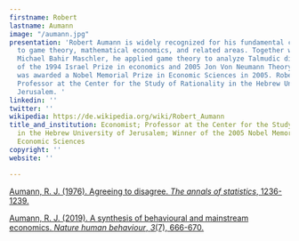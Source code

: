 ```yaml
---
firstname: Robert
lastname: Aumann
image: "/aumann.jpg"
presentation: 'Robert Aumann is widely recognized for his fundamental contributions
  to game theory, mathematical economics, and related areas. Together with mathematician
  Michael Bahir Maschler, he applied game theory to analyze Talmudic dilemmas. Laureate
  of the 1994 Israel Prize in economics and 2005 Jon Von Neumann Theory Prize, he
  was awarded a Nobel Memorial Prize in Economic Sciences in 2005. Robert Aumann is
  Professor at the Center for the Study of Rationality in the Hebrew University of
  Jerusalem. '
linkedin: ''
twitter: ''
wikipedia: https://de.wikipedia.org/wiki/Robert_Aumann
title_and_institution: Economist; Professor at the Center for the Study of Rationality
  in the Hebrew University of Jerusalem; Winner of the 2005 Nobel Memorial Prize in
  Economic Sciences
copyright: ''
website: ''

---
```

[Aumann, R. J. (1976). Agreeing to disagree. _The annals of statistics_, 1236-1239.](https://www.jstor.org/stable/2958591?seq=1#metadata_info_tab_contents "Aumann, R. J. (1976). Agreeing to disagree. The annals of statistics, 1236-1239.")

[Aumann, R. J. (2019). A synthesis of behavioural and mainstream economics. _Nature human behaviour_, _3_(7), 666-670. ](https://www.nature.com/articles/s41562-019-0617-3 "Aumann, R. J. (2019). A synthesis of behavioural and mainstream economics. Nature human behaviour, 3(7), 666-670. ")